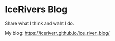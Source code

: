 # IceRivers Blog
Share what I think and waht I do.

My blog: https://iceriverr.github.io/ice_river_blog/
